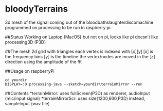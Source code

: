 # bloodyTerrains
3d mesh of the signal coming out of the bloodbathslaughterdiscomachine
programmed on processing to be run in raspberry pi.

##Status
Working on Laptop (MacOS) but not on pi, looks like pi doesn't like processing3D (P3D)

##The mesh
2d grid with triangles
each vertex is indexed with [x][y]
[x] is the frequency bins
[y] is the timeline
the vertex/nodes are moved in the [z] direction using the amplitude of the fft

##Usage on raspberryPi
```
cd yourdir
DISPLAY=:0 processing-java --sketch=yourdir\terrainMirror --run
```
##Contents
*terrainMirror: uses fullScreen(P3D) as renderer, audioInput (mic/input signal)
*terrainMirrorScr: uses size(1200,600,P3D) instead, sampleInput (wav file)
